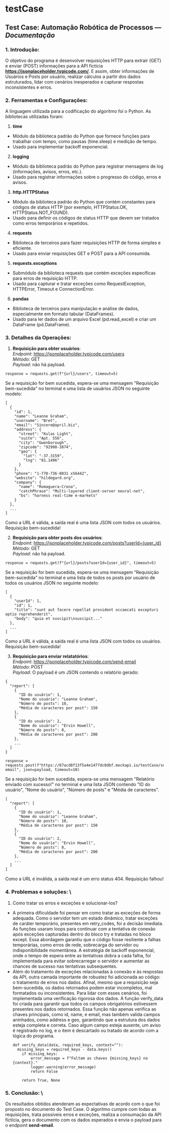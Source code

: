 # testCase
## Test Case: Automação Robótica de Processos — _Documentação_
### 1. Introdução:
O objetivo do programa é desenvolver requisições HTTP para extrair (GET) e enviar (POST) informações para a API fictícia **https://jsonplaceholder.typicode.com/**. E assim, obter informações de Usuários e Posts por usuário, realizar cálculos a partir dos dados estruturados, lidar com cenários inesperados e capturar respostas inconsistentes e erros.

### 2. Ferramentas e Configurações:
A linguagem utilizada para a codificação do algoritmo foi o Python.
As bibliotecas utilizadas foram:
1. **time**
  + Módulo da biblioteca padrão do Python que fornece funções para trabalhar com tempo, como pausas (time.sleep) e medição de tempo.
  + Usado para implementar backoff exponencial.  

2. **logging**
  + Módulo da biblioteca padrão do Python para registrar mensagens de log (informações, avisos, erros, etc.).
  + Usado para registrar informações sobre o progresso do código, erros e avisos.

3. **http.HTTPStatus**
  + Módulo da biblioteca padrão do Python que contém constantes para códigos de status HTTP (por exemplo, HTTPStatus.OK, HTTPStatus.NOT_FOUND).
  + Usado para definir os códigos de status HTTP que devem ser tratados como erros temporários e repetidos.

4. **requests**
  + Biblioteca de terceiros para fazer requisições HTTP de forma simples e eficiente.
  + Usado para enviar requisições GET e POST para a API consumida.

5. **requests.exceptions**
  + Submódulo da biblioteca requests que contém exceções específicas para erros de requisição HTTP.
  + Usado para capturar e tratar exceções como RequestException, HTTPError, Timeout e ConnectionError.
6. **pandas**
  + Biblioteca de terceiros para manipulação e análise de dados, especialmente em formato tabular (DataFrames).
  + Usado para ler dados de um arquivo Excel (pd.read_excel) e criar um DataFrame (pd.DataFrame).

### 3. Detalhes da Operações:
1. **Requisição para obter usuários**: \
*Endpoint*: https://jsonplaceholder.typicode.com/users \
*Método*: GET \
*Payload*: não há payload.
```
response = requests.get(f"{url}/users", timeout=5)
```
Se a requisição for bem sucedida, espera-se uma mensagem "Requisição bem-sucedida" no terminal e uma lista de usuários JSON no seguinte modelo:
```
[
  {
    "id": 1,
    "name": "Leanne Graham",
    "username": "Bret",
    "email": "Sincere@april.biz",
    "address": {
      "street": "Kulas Light",
      "suite": "Apt. 556",
      "city": "Gwenborough",
      "zipcode": "92998-3874",
      "geo": {
        "lat": "-37.3159",
        "lng": "81.1496"
      }
    },
    "phone": "1-770-736-8031 x56442",
    "website": "hildegard.org",
    "company": {
      "name": "Romaguera-Crona",
      "catchPhrase": "Multi-layered client-server neural-net",
      "bs": "harness real-time e-markets"
    }
  },
  ...
]
```
Como a URL é válida, a saída real é uma lista JSON com todos os usuários. Requisição bem-sucedida!

2. **Requisição para obter posts dos usuários**: \
*Endpoint*: https://jsonplaceholder.typicode.com/posts?userId={user_id} \
*Método*: GET \
*Payload*: não há payload.
```
response = requests.get(f"{url}/posts?userId={user_id}", timeout=5)
```
Se a requisição for bem sucedida, espera-se uma mensagem "Requisição bem-sucedida" no terminal e uma lista de todos os posts por usuário de todos os usuários JSON no seguinte modelo:
```
[
  {
    "userId": 1,
    "id": 1,
    "title": "sunt aut facere repellat provident occaecati excepturi optio reprehenderit",
    "body": "quia et suscipit\nsuscipit..."
  },
  ...
]
```
Como a URL é válida, a saída real é uma lista JSON com todos os usuários. Requisição bem-sucedida!

3. **Requisição para enviar relatatórios**: \
*Endpoint*: https://jsonplaceholder.typicode.com/send-email \
*Método*: POST \
*Payload*: O payload é um JSON contendo o relatório gerado:
```
{
  "report": [
    {
      "ID do usuário": 1,
      "Nome do usuário": "Leanne Graham",
      "Número de posts": 10,
      "Média de caracteres por post": 150
    },
    {
      "ID do usuário": 2,
      "Nome do usuário": "Ervin Howell",
      "Número de posts": 8,
      "Média de caracteres por post": 200
    },
    ...
  ]
}
```
```
response = requests.post(f"https://67acd8f13f5a4e1477dc0dbf.mockapi.io/testCase/send-email", json=payload, timeout=10)
```
Se a requisição for bem sucedida, espera-se uma mensagem "Relatório enviado com sucesso!" no terminal e uma lista JSON contendo "ID do usuário", "Nome do usuário", "Número de posts" e "Média de caracteres".
```
[
  "report": [
    {
      "ID do usuário": 1,
      "Nome do usuário": "Leanne Graham",
      "Número de posts": 10,
      "Média de caracteres por post": 150
    },
    {
      "ID do usuário": 2,
      "Nome do usuário": "Ervin Howell",
      "Número de posts": 8,
      "Média de caracteres por post": 200
    },
    ...
  ]
]
```
Como a URL é inválida, a saída real é um erro status 404. Requisição falhou!

### 4. **Problemas e soluções**: \
  1. Como tratar os erros e exceções e solucionar-los?
- A primeira dificuldade foi pensar em como tratar as exceções de forma adequada. Como o servidor tem um estado dinâmico, tratar exceções de caráter temporário, presentes em retry_codes, foi a decisão imediata. As funções usaram loops para continuar com a tentativa de conexão após exceções capturadas dentro do bloco try e tratadas no bloco except. Essa abordagem garantiu que o código fosse resiliente a falhas temporárias, como erros de rede, sobrecarga do servidor ou indisponibilidade momentânea. A estratégia de backoff exponencial, onde o tempo de espera entre as tentativas dobra a cada falha, foi implementada para evitar sobrecarregar o servidor e aumentar as chances de sucesso nas tentativas subsequentes.
- Além do tratamento de exceções relacionadas à conexão e às respostas da API, outra camada importante de robustez foi adicionada ao código: o tratamento de erros nos dados. Afinal, mesmo que a requisição seja bem-sucedida, os dados retornados podem estar incompletos, mal formatados ou inconsistentes. Para lidar com esses cenários, foi implementada uma verificação rigorosa dos dados. A função verify_data foi criada para garantir que todos os campos obrigatórios estivessem presentes nos dados retornados. Essa função não apenas verifica as chaves principais, como id, name, e email, mas também valida campos aninhados, como address e geo, garantindo que a estrutura dos dados esteja completa e correta. Caso algum campo esteja ausente, um aviso é registrado no log, e o item é descartado ou tratado de acordo com a lógica do programa.
  ```
  def verify_data(data, required_keys, context=""):
    missing_keys = required_keys - data.keys()
      if missing_keys:
          error_message = f"Faltam as chaves {missing_keys} no {context}."
          logger.warning(error_message)
          return False
      
      return True, None
  ```

### 5. **Conclusão**: \
Os resultados obtidos atenderam as expectativas de acordo com o que foi proposto no documento do Test Case. O algoritmo cumpre com todas as requisições, trata possíveis erros e exceções, realiza a consumação da API fictícia, gera o documento com os dados esperados e envia o payload para o endpoint **send-email**.
